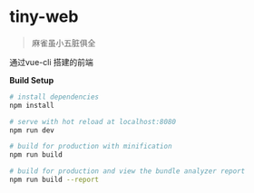 # tiny-web

> 麻雀虽小五脏俱全



通过vue-cli 搭建的前端

**Build Setup**

``` bash
# install dependencies
npm install

# serve with hot reload at localhost:8080
npm run dev

# build for production with minification
npm run build

# build for production and view the bundle analyzer report
npm run build --report
```
